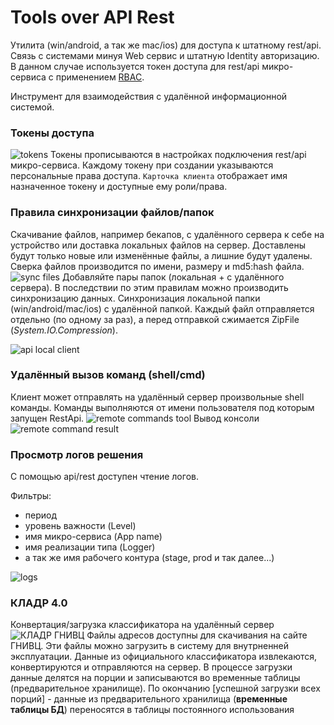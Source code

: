 # Tools over API Rest
Утилита (win/android, а так же mac/ios) для доступа к штатному rest/api. Связь с системами минуя Web сервис и штатную Identity авторизацию. В данном случае используется токен доступа для rest/api микро-сервиса с применением [RBAC](https://ru.wikipedia.org/wiki/%D0%A3%D0%BF%D1%80%D0%B0%D0%B2%D0%BB%D0%B5%D0%BD%D0%B8%D0%B5_%D0%B4%D0%BE%D1%81%D1%82%D1%83%D0%BF%D0%BE%D0%BC_%D0%BD%D0%B0_%D0%BE%D1%81%D0%BD%D0%BE%D0%B2%D0%B5_%D1%80%D0%BE%D0%BB%D0%B5%D0%B9).

Инструмент для взаимодействия с удалённой информационной системой.

### Токены доступа
![tokens](./img/tools-config-connections.png)
Токены прописываются в настройках подключения rest/api микро-сервиса.
Каждому токену при создании указываются персональные права доступа. `Карточка клиента` отображает имя назначенное токену и доступные ему роли/права.

### Правила синхронизации файлов/папок
Скачивание файлов, например бекапов, с удалённого сервера к себе на устройство или доставка локальных файлов на сервер. Доставлены будут только новые или изменённые файлы, а лишние будут удалены. Сверка файлов производится по имени, размеру и md5:hash файла.
![sync files](./img/tools-sync-folders-list.png)
Добавляйте пары папок (локальная + с удалённого сервера). В последствии по этим правилам можно производить синхронизацию данных. Синхронизация локальной папки (win/android/mac/ios) с удалённой папкой. Каждый файл отправляется отдельно (по одному за раз), а перед отправкой сжимается ZipFile (*System.IO.Compression*).

![api local client](./img/tools-sync-folders.png)

### Удалённый вызов команд (shell/cmd)
Клиент может отправлять на удалённый сервер произвольные shell команды. Команды выполняются от имени пользователя под которым запущен RestApi.
![remote commands tool](./img/tools-commands-view.png)
Вывод консоли
![remote command result](./img/tools-command-result.png)

### Просмотр логов решения
С помощью api/rest доступен чтение логов.

Фильтры:
- период
- уровень важности (Level)
- имя микро-сервиса (App name)
- имя реализации типа (Logger)
- а так же имя рабочего контура (stage, prod и так далее...)

![logs](./img/tools-logs-read.png)

### КЛАДР 4.0
Конвертация/загрузка классификатора на удалённый сервер
![КЛАДР ГНИВЦ](./img/kladr-files-dbf.png)
Файлы адресов доступны для скачивания на сайте ГНИВЦ. Эти файлы можно загрузить в систему для внутрненней эксплуатации.
Данные из официального классификатора извлекаются, конвертируются и отправляются на сервер.
В процессе загрузки данные делятся на порции и записываются во временные таблицы (предварительное хранилище). По окончанию [успешной загрузки всех порций] - данные из предварительного хранилища (**временные таблицы БД**) переносятся в таблицы постоянного использования